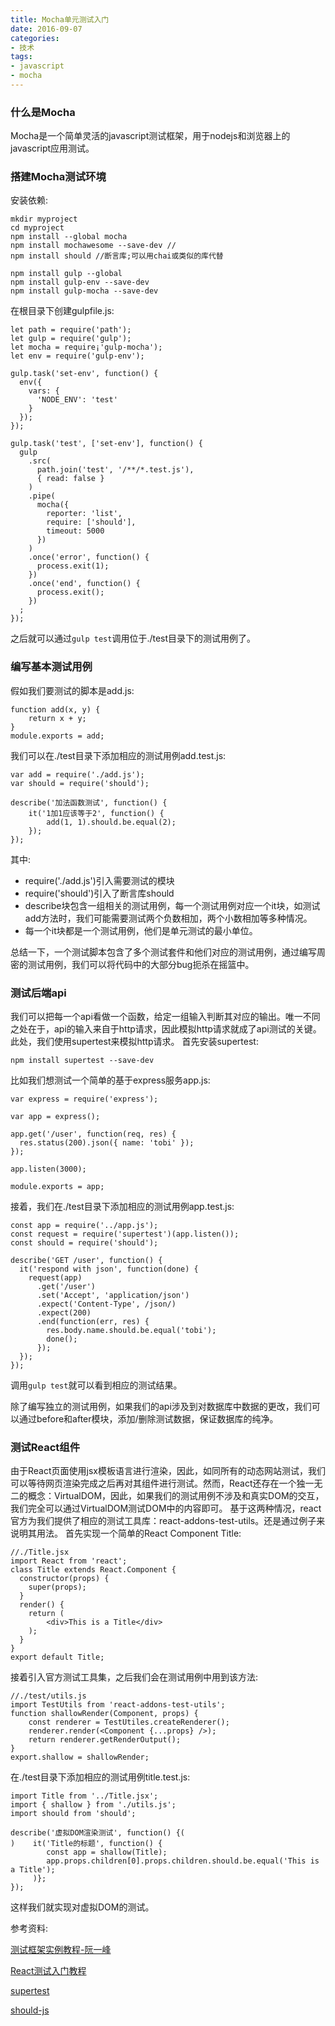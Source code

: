 ```yaml
---
title: Mocha单元测试入门
date: 2016-09-07
categories:
- 技术
tags:
- javascript
- mocha
---  
```

### 什么是Mocha  
Mocha是一个简单灵活的javascript测试框架，用于nodejs和浏览器上的javascript应用测试。

<!--more-->
### 搭建Mocha测试环境
安装依赖:

```
mkdir myproject
cd myproject
npm install --global mocha 
npm install mochawesome --save-dev //
npm install should //断言库;可以用chai或类似的库代替

npm install gulp --global
npm install gulp-env --save-dev
npm install gulp-mocha --save-dev
```

在根目录下创建gulpfile.js: 
 
```
let path = require('path');
let gulp = require('gulp');
let mocha = require¡'gulp-mocha');
let env = require('gulp-env');

gulp.task('set-env', function() {
  env({
    vars: {
      'NODE_ENV': 'test'
    }
  });
});

gulp.task('test', ['set-env'], function() {
  gulp
    .src(
      path.join('test', '/**/*.test.js'), 
      { read: false }
    )
    .pipe(
      mocha({
        reporter: 'list',
        require: ['should'],
        timeout: 5000
      })
    )
    .once('error', function() {
      process.exit(1);
    })
    .once('end', function() {
      process.exit();
    })
  ;
});

```
之后就可以通过``gulp test``调用位于./test目录下的测试用例了。
  
### 编写基本测试用例
假如我们要测试的脚本是add.js: 
  
```
function add(x, y) {
	return x + y;
}
module.exports = add;
```

我们可以在./test目录下添加相应的测试用例add.test.js:
  
```
var add = require('./add.js');
var should = require('should');

describe('加法函数测试', function() {
    it('1加1应该等于2', function() {
        add(1, 1).should.be.equal(2);
    });
});
```

其中:  

* require('./add.js')引入需要测试的模块   
* require('should')引入了断言库should  
* describe块包含一组相关的测试用例，每一个测试用例对应一个it块，如测试add方法时，我们可能需要测试两个负数相加，两个小数相加等多种情况。
* 每一个it块都是一个测试用例，他们是单元测试的最小单位。
  
总结一下，一个测试脚本包含了多个测试套件和他们对应的测试用例，通过编写周密的测试用例，我们可以将代码中的大部分bug扼杀在摇篮中。

### 测试后端api
我们可以把每一个api看做一个函数，给定一组输入判断其对应的输出。唯一不同之处在于，api的输入来自于http请求，因此模拟http请求就成了api测试的关键。此处，我们使用supertest来模拟http请求。
首先安装supertest:
  
```
npm install supertest --save-dev
```
比如我们想测试一个简单的基于express服务app.js:

```
var express = require('express');

var app = express();

app.get('/user', function(req, res) {
  res.status(200).json({ name: 'tobi' });
});

app.listen(3000);

module.exports = app;
```

接着，我们在./test目录下添加相应的测试用例app.test.js:

```
const app = require('../app.js');
const request = require('supertest')(app.listen());
const should = require('should');

describe('GET /user', function() {
  it('respond with json', function(done) {
    request(app)
      .get('/user')
      .set('Accept', 'application/json')
      .expect('Content-Type', /json/)
      .expect(200)
      .end(function(err, res) {
        res.body.name.should.be.equal('tobi');
        done();        
      });
  });
});
```
调用``gulp test``就可以看到相应的测试结果。

除了编写独立的测试用例，如果我们的api涉及到对数据库中数据的更改，我们可以通过before和after模块，添加/删除测试数据，保证数据库的纯净。


### 测试React组件

由于React页面使用jsx模板语言进行渲染，因此，如同所有的动态网站测试，我们可以等待网页渲染完成之后再对其组件进行测试。然而，React还存在一个独一无二的概念：VirtualDOM，因此，如果我们的测试用例不涉及和真实DOM的交互，我们完全可以通过VirtualDOM测试DOM中的内容即可。
基于这两种情况，react官方为我们提供了相应的测试工具库：react-addons-test-utils。还是通过例子来说明其用法。
首先实现一个简单的React Component Title:

```
//./Title.jsx
import React from 'react';
class Title extends React.Component {
  constructor(props) {
    super(props);
  }
  render() {
    return (
        <div>This is a Title</div>
    );
  }
}
export default Title;
```

接着引入官方测试工具集，之后我们会在测试用例中用到该方法:
 
```
//./test/utils.js
import TestUtils from 'react-addons-test-utils';
function shallowRender(Component, props) {
    const renderer = TestUtiles.createRenderer();
    renderer.render(<Component {...props} />);
    return renderer.getRenderOutput(); 
}
export.shallow = shallowRender;
```

在./test目录下添加相应的测试用例title.test.js:

```
import Title from '../Title.jsx';
import { shallow } from './utils.js';
import should from 'should';

describe('虚拟DOM渲染测试', function() {(
)    it('Title的标题', function() {
        const app = shallow(Title);
        app.props.children[0].props.children.should.be.equal('This is a Title');
     )};
});
```
这样我们就实现对虚拟DOM的测试。

参考资料:  
  
[测试框架实例教程-阮一峰](http://www.ruanyifeng.com/blog/2015/12/a-mocha-tutorial-of-examples.html)
  
[React测试入门教程](http://www.ruanyifeng.com/blog/2016/02/react-testing-tutorial.html)
  
[supertest](https://github.com/visionmedia/supertest)  
  
[should-js](http://unitjs.com/guide/should-js.html)
